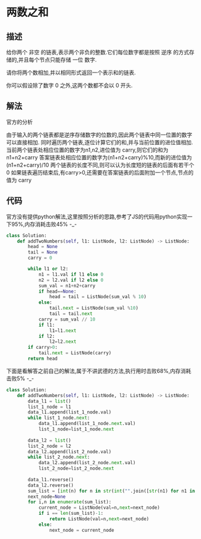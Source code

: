 # 两数之和
## 描述
给你两个 非空 的链表,表示两个非负的整数.它们每位数字都是按照 逆序 的方式存储的,并且每个节点只能存储 一位 数字.

请你将两个数相加,并以相同形式返回一个表示和的链表.

你可以假设除了数字 0 之外,这两个数都不会以 0 开头.

## 解法
官方的分析

由于输入的两个链表都是逆序存储数字的位数的,因此两个链表中同一位置的数字可以直接相加.
同时遍历两个链表,逐位计算它们的和,并与当前位置的进位值相加.
当前两个链表处相应位置的数字为n1,n2,进位值为 carry,则它们的和为 n1+n2+carry
答案链表处相应位置的数字为(n1+n2+carry)%10,而新的进位值为(n1+n2+carry)/10
两个链表的长度不同,则可以认为长度短的链表的后面有若干个 0
如果链表遍历结束后,有carry>0,还需要在答案链表的后面附加一个节点,节点的值为 carry


## 代码
官方没有提供python解法,这里按照分析的思路,参考了JS的代码用python实现一下95%,内存消耗击败45% -_-

```python
class Solution:
    def addTwoNumbers(self, l1: ListNode, l2: ListNode) -> ListNode:
        head = None
        tail = None
        carry = 0

        while l1 or l2:
            n1 = l1.val if l1 else 0
            n2 = l2.val if l2 else 0
            sum_val = n1+n2+carry
            if head==None:
                head = tail = ListNode(sum_val % 10)
            else:
                tail.next = ListNode(sum_val %10)
                tail = tail.next
            carry = sum_val // 10
            if l1:
                l1=l1.next
            if l2:
                l2=l2.next
        if carry>0:
            tail.next = ListNode(carry)
        return head
```


下面是看解答之前自己的解法,属于不讲武德的方法,执行用时击败68%,内存消耗击败5% -_-

```python
class Solution:
    def addTwoNumbers(self, l1: ListNode, l2: ListNode) -> ListNode:
        data_l1 = list()
        list_1_node = l1
        data_l1.append(list_1_node.val)
        while list_1_node.next:
            data_l1.append(list_1_node.next.val)
            list_1_node=list_1_node.next
        
        data_l2 = list()
        list_2_node = l2
        data_l2.append(list_2_node.val)
        while list_2_node.next:
            data_l2.append(list_2_node.next.val)
            list_2_node=list_2_node.next
    
        data_l1.reverse()
        data_l2.reverse()
        sum_list = [int(n) for n in str(int("".join([str(n1) for n1 in data_l1]))+int("".join([str(n2) for n2 in data_l2])))]
        next_node=None
        for i,n in enumerate(sum_list):
            current_node = ListNode(val=n,next=next_node)
            if i == len(sum_list)-1:
                return ListNode(val=n,next=next_node)
            else:
                next_node = current_node
```
